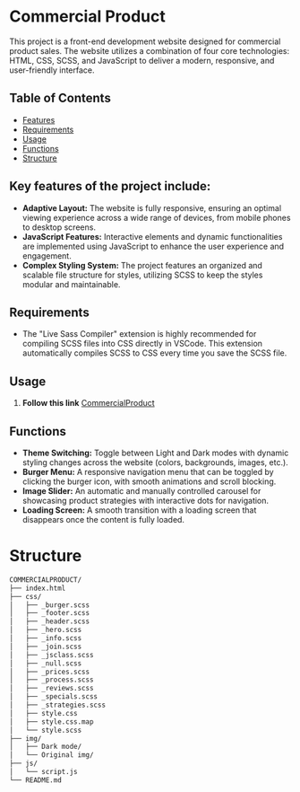 # Commercial Product

This project is a front-end development website designed for commercial product sales. The website utilizes a combination of four core technologies: HTML, CSS, SCSS, and JavaScript to deliver a modern, responsive, and user-friendly interface.

## Table of Contents

- [Features](#key-features-of-the-project-include)
- [Requirements](#requirements)
- [Usage](#usage)
- [Functions](#functions)
- [Structure](#structure)

## Key features of the project include:

- **Adaptive Layout:** The website is fully responsive, ensuring an optimal viewing experience across a wide range of devices, from mobile phones to desktop screens.
- **JavaScript Features:** Interactive elements and dynamic functionalities are implemented using JavaScript to enhance the user experience and engagement.
- **Complex Styling System:** The project features an organized and scalable file structure for styles, utilizing SCSS to keep the styles modular and maintainable.

## Requirements

- The "Live Sass Compiler" extension is highly recommended for compiling SCSS files into CSS directly in VSCode. This extension automatically compiles SCSS to CSS every time you save the SCSS file.

## Usage

1. **Follow this link** [CommercialProduct](https://mrsandwick.github.io/CommercialProduct/)

## Functions

- **Theme Switching:** Toggle between Light and Dark modes with dynamic styling changes across the website (colors, backgrounds, images, etc.).
- **Burger Menu:** A responsive navigation menu that can be toggled by clicking the burger icon, with smooth animations and scroll blocking.
- **Image Slider:** An automatic and manually controlled carousel for showcasing product strategies with interactive dots for navigation.
- **Loading Screen:**  A smooth transition with a loading screen that disappears once the content is fully loaded.

# Structure
```bash
COMMERCIALPRODUCT/
├── index.html
├── css/
│   ├── _burger.scss
│   ├── _footer.scss
│   ├── _header.scss
│   ├── _hero.scss
│   ├── _info.scss
│   ├── _join.scss
│   ├── _jsclass.scss
│   ├── _null.scss
│   ├── _prices.scss
│   ├── _process.scss
│   ├── _reviews.scss
│   ├── _specials.scss
│   ├── _strategies.scss
│   ├── style.css
│   ├── style.css.map
│   └── style.scss
├── img/
│   ├── Dark mode/
│   └── Original img/
├── js/
│   └── script.js
└── README.md
```